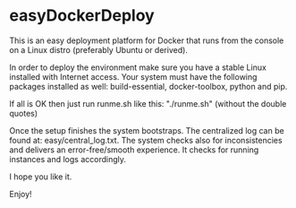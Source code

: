 # easyDockerDeploy
This is an easy deployment platform for Docker that runs from the console on a Linux distro (preferably Ubuntu or derived).

In order to deploy the environment make sure you have a stable Linux installed with Internet access.
Your system must have the following packages installed as well: build-essential, docker-toolbox, python and pip.

If all is OK then just run runme.sh like this: "./runme.sh" (without the double quotes)

Once the setup finishes the system bootstraps. The centralized log can be found at: easy/central_log.txt.
The system checks also for inconsistencies and delivers an error-free/smooth experience. It checks for running instances and logs accordingly.

I hope you like it.

Enjoy!
